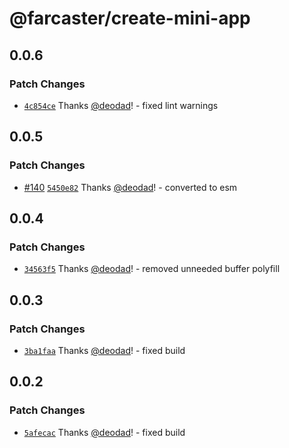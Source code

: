 # @farcaster/create-mini-app

## 0.0.6

### Patch Changes

- [`4c854ce`](https://github.com/farcasterxyz/frames/commit/4c854ce141f1448194f7d880aecb009e2a64f677) Thanks [@deodad](https://github.com/deodad)! - fixed lint warnings

## 0.0.5

### Patch Changes

- [#140](https://github.com/farcasterxyz/frames/pull/140) [`5450e82`](https://github.com/farcasterxyz/frames/commit/5450e8238e1a257938fb197754535692cda54ca9) Thanks [@deodad](https://github.com/deodad)! - converted to esm

## 0.0.4

### Patch Changes

- [`34563f5`](https://github.com/farcasterxyz/frames/commit/34563f5944b063912b65ff5fe424149ef9341809) Thanks [@deodad](https://github.com/deodad)! - removed unneeded buffer polyfill

## 0.0.3

### Patch Changes

- [`3ba1faa`](https://github.com/farcasterxyz/frames/commit/3ba1faa8fec42959705c7caecfb881087bb864a0) Thanks [@deodad](https://github.com/deodad)! - fixed build

## 0.0.2

### Patch Changes

- [`5afecac`](https://github.com/farcasterxyz/frames/commit/5afecac76d94f86246077c7b90c1071ba1710578) Thanks [@deodad](https://github.com/deodad)! - fixed build
